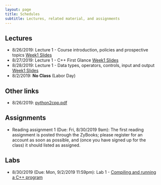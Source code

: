 ```yaml
---
layout: page
title: Schedules
subtitle: Lectures, related material, and assignments
---
```

## Lectures

 * 8/26/2019: Lecture 1 - Course introduction, policies and prospective topics [Week1 Slides][1]
 * 8/27/2019: Lecture 1 - C++ First Glance  [Week1 Slides][1]
 * 8/28/2019: Lecture 1 - Data types, operators, controls, input and output [Week1 Slides][1]
 * 8/2/2019: **No Class** (Labor Day)
 
## Other links

 * 8/26/2019: [python2cpp.pdf][0]

## Assignments 

 * Reading assignment 1 (Due: Fri, 8/30/2019 9am): The first reading assignment is posted through the ZyBooks; please register for an account as soon as possible, and (once you have signed up for the class) it should listed as assigned. 

## Labs

 * 8/30/2019 (Due: Mon, 9/2/2019 11:59pm): Lab 1 - [Compiling and running a C++ program][L1]

[0]:{{site.url}}/lectures/python2cpp.pdf
[1]:{{site.url}}/lectures/csci2100_week1.pdf

[L1]:{{site.url}}/labs/lab1.html
